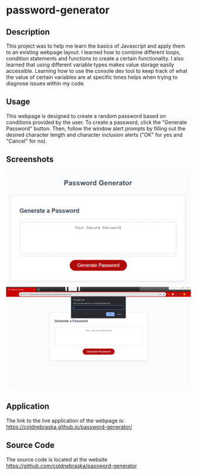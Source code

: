 # password-generator

## Description
This project was to help me learn the basics of Javascript and apply them to an existing webpage layout. I learned how to combine different loops, condition statements and functions to create a certain functionality. I also learned that using different variable types makes value storage easily accessible. Learning how to use the console dev tool to keep track of what the value of certain variables are at specific times helps when trying to diagnose issues within my code.

## Usage
This webpage is designed to create a random password based on conditions provided by the user. To create a password, click the "Generate Password" button. Then, follow the window alert prompts by filling out the desired character length and character inclusion alerts ("OK" for yes and "Cancel" for no).

## Screenshots
![Alt text](./assets/images/image.png)
![Alt text](./assets/images/image-1.png)

## Application
The link to the live application of the webpage is: https://coldnebraska.github.io/password-generator/

## Source Code
The source code is located at the website https://github.com/coldnebraska/password-generator 

